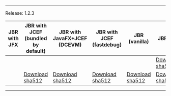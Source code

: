 
---
Release: 1.2.3

| JBR with JFX | JBR with JCEF (bundled by default) | JBR with JavaFX+JCEF (DCEVM) | JBR with JCEF (fastdebug) | JBR (vanilla) | JBRSDK | JBR with JavaFX+JCEF | 
| --- | --- | --- | --- | --- | --- | --- |
| | | | | | [Download](https://jetbrains-runtime.s3-eu-west-1.amazonaws.com/./bundle/linux-x86/jbrsdk-11_0_10-linux-x86-b1440.2.tar.gz) [sha512](https://jetbrains-runtime.s3-eu-west-1.amazonaws.com/./bundle/linux-x86/jbrsdk-11_0_10-linux-x86-b1440.2.tar.gz.checksum) | [Download](https://jetbrains-runtime.s3-eu-west-1.amazonaws.com/./bundle/linux-x86/jbr-11_0_10-linux-x86-b1440.2.tar.gz) [sha512](https://jetbrains-runtime.s3-eu-west-1.amazonaws.com/./bundle/linux-x86/jbr-11_0_10-linux-x86-b1440.2.tar.gz.checksum) | 
| | [Download](https://jetbrains-runtime.s3-eu-west-1.amazonaws.com/./bundle/osx-aarch64/jbr_jcef-11_0_10-osx-aarch64-b1440.2.tar.gz) [sha512](https://jetbrains-runtime.s3-eu-west-1.amazonaws.com/./bundle/osx-aarch64/jbr_jcef-11_0_10-osx-aarch64-b1440.2.tar.gz.checksum) | [Download](https://jetbrains-runtime.s3-eu-west-1.amazonaws.com/./bundle/osx-aarch64/jbr_dcevm-11_0_10-osx-aarch64-b1440.2.tar.gz) [sha512](https://jetbrains-runtime.s3-eu-west-1.amazonaws.com/./bundle/osx-aarch64/jbr_dcevm-11_0_10-osx-aarch64-b1440.2.tar.gz.checksum) | [Download](https://jetbrains-runtime.s3-eu-west-1.amazonaws.com/./bundle/osx-aarch64/jbr_fd-11_0_10-osx-aarch64-b1440.2.tar.gz) [sha512](https://jetbrains-runtime.s3-eu-west-1.amazonaws.com/./bundle/osx-aarch64/jbr_fd-11_0_10-osx-aarch64-b1440.2.tar.gz.checksum) | [Download](https://jetbrains-runtime.s3-eu-west-1.amazonaws.com/./bundle/osx-aarch64/jbr_nomod-11_0_10-osx-aarch64-b1440.2.tar.gz) [sha512](https://jetbrains-runtime.s3-eu-west-1.amazonaws.com/./bundle/osx-aarch64/jbr_nomod-11_0_10-osx-aarch64-b1440.2.tar.gz.checksum) | [Download](https://jetbrains-runtime.s3-eu-west-1.amazonaws.com/./bundle/osx-aarch64/jbrsdk-11_0_10-osx-aarch64-b1440.2.tar.gz) [sha512](https://jetbrains-runtime.s3-eu-west-1.amazonaws.com/./bundle/osx-aarch64/jbrsdk-11_0_10-osx-aarch64-b1440.2.tar.gz.checksum) | | 

---

